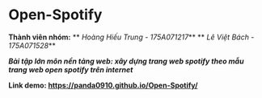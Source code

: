 # Open-Spotify

**Thành viên nhóm:**
** _Hoàng Hiếu Trung - 175A071217_**
** _Lê Việt Bách - 175A071528_**

**_Bài tập lớn môn nền tảng web: xây dựng trang web spotify theo mẫu trang web open spotify trên internet_**

**Link demo: https://panda0910.github.io/Open-Spotify/**
